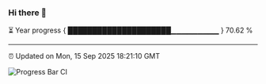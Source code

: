 ### Hi there 👋

⏳ Year progress { █████████████████████▁▁▁▁▁▁▁▁▁ } 70.62 %

---

⏰ Updated on Mon, 15 Sep 2025 18:21:10 GMT

![Progress Bar CI](https://github.com/liununu/liununu/workflows/Progress%20Bar%20CI/badge.svg)
